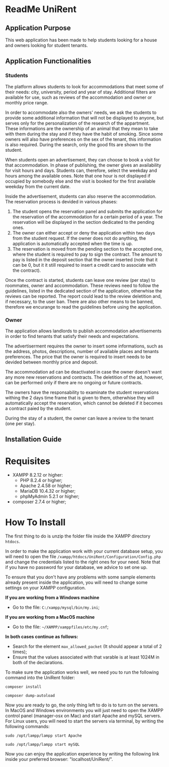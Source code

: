 # ReadMe UniRent
## Application Purpose
This web application has been made to help students looking for a house and owners looking for student tenants.
## Application Functionalities
### Students
The platform allows students to look for accommodations that meet some of their needs: city, university, period and year of stay. Additional filters are available for use, such as reviews of the accommodation and owner or monthly price range.

In order to accommodate also the owners' needs, we ask the students to provide some additional information that will not be displayed to anyone, but serves only for the personalization of the research of the appartment. These informations are the ownership of an animal that they mean to take with them during the stay and if they have the habit of smoking. Since some owners will also have preferences on the sex of the tenant, this information is also required.
During the search, only the good fits are shown to the student.

When students open an advertisement, they can choose to book a visit for that accommodation. In phase of publishing, the owner gives an availability for visit hours and days. Students can, therefore, select the weekday and hours among the available ones. Note that one hour is not displayed if occupied by somebody else and the visit is booked for the first available weekday from the current date.

Inside the advertisement, students can also reserve the accommodation. The reservation process is devided in various phases:
1. The student opens the reservation panel and submits the application for the reservation of the accommodation for a certain period of a year. The reservation will be displayed in the section dedicated to the pending ones.
2. The owner can either accept or deny the application within two days from the student request. If the owner does not do anything, the application is automatically accepted when the time is up.
3. The reservation is moved from the pending section to the accepted one, where the student is required to pay to sign the contract. The amount to pay is listed in the deposit section that the owner inserted (note that it can be 0, but it it still required to insert a credit card to associate with the contract).

Once the contract is started, students can leave one review (per stay) to roommates, owner and accommodation. These reviews need to follow the guidelines, listed in the dedicated section of the application, otherwhise the reviews can be reported. The report could lead to the review deletition and, if necessary, to the user ban. There are also other means to be banned, therefore we encurange to read the guidelines before using the application.

### Owner
The application allows landlords to publish accommodation advertisements in order to find tenants that satisfy their needs and expectations.

The advertiserment requires the owner to insert some informations, such as the address, photos, descriptions, number of available places and tenants preferences. The price that the owner is required to insert needs to be devided between monthly price and deposit.

The accommodation ad can be deactivated in case the owner doesn't want any more new reservations and contracts. The deletition of the ad, however, can be performed only if there are no ongoing or future contracts.

The owners have the responsability to examinate the student reservations withing the 2 days time frame that is given to them, otherwhise they will automatically accept the reservation, which cannot be deleted if it becomes a contract paied by the student.

During the stay of a student, the owner can leave a review to the tenant (one per stay).

## Installation Guide
# Requisites
- XAMPP 8.2.12 or higher:
  - PHP 8.2.4 or higher;
  - Apache 2.4.58 or higher;
  - MariaDB 10.4.32 or higher;
  - phpMyAdmin 5.2.1 or higher;
- composer 2.7.4 or higher;
# How To Install
The first thing to do is unzip the folder file inside the XAMPP directory `htdocs`.

In order to make the application work with your current database setup, you will need to open the file `/xampp/htdocs/UniRent/Configuration/Config.php` and change the credentials listed to the right ones for your need. Note that if you have no password for your database, we advice to set one up.

To ensure that you don't have any problems with some sample elements already present inside the application, you will need to change some settings on your XAMPP configuration.

**If you are working from a Windows machine**

- Go to the file: `C:/xampp/mysql/bin/my.ini`;

**If you are working from a MacOS machine**

- Go to the file: `~/XAMPP/xamppfiles/etc/my.cnf`;

**In both cases continue as follows:**

- Search for the element `max_allowed_packet` (It should appear a total of 2 times);
- Ensure that the values associated with that varable is at least 1024M in both of the declarations.

To make sure the application works well, we need you to run the following command into the UniRent folder:

`composer install`

`composer dump-autoload`

Now you are ready to go, the only thing left to do is to turn on the servers. In MacOS and Windows environments you will just need to open the XAMPP control panel (manager-osx on Mac) and start Apache and mySQL servers. For Linux users, you will need to start the servers via terminal, by writing the following commands:

`sudo /opt/lampp/lampp start Apache`

`sudo /opt/lampp/lampp start mySQL`

Now you can enjoy the application experience by writing the following link inside your preferred browser: "localhost/UniRent/".
